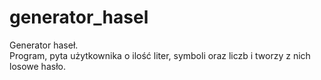 # generator_hasel


Generator haseł.  
Program, pyta użytkownika o ilość liter, symboli oraz liczb i tworzy z nich losowe hasło. 
